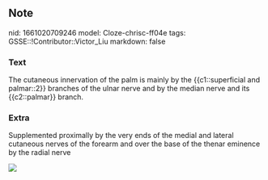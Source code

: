 ## Note
nid: 1661020709246
model: Cloze-chrisc-ff04e
tags: GSSE::!Contributor::Victor_Liu
markdown: false

### Text
The cutaneous innervation of the palm is mainly by the {{c1::superficial and palmar::2}} branches of the ulnar nerve and by the median nerve and its {{c2::palmar}} branch.

### Extra
Supplemented proximally by the very ends of the medial and lateral
cutaneous nerves of the forearm and over the base of the thenar
eminence by the radial nerve
<div><img src=
"paste-23261ca0fa4dd2c0bee89350689b69854648d0a8.jpg"></div>
